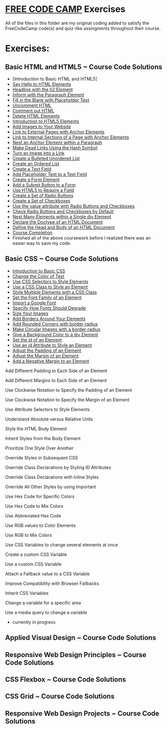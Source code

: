 # [FREE CODE CAMP](https://www.freecodecamp.org) Exercises


All of the files in this folder are my original coding added to satisfy the FreeCodeCamp code(s) and quiz-like assingments throughout their course. 

# Exercises:

## Basic HTML and HTML5  ~ Course Code Solutions
* [Introduction to Basic HTML and HTML5]
* [Say Hello to HTML Elements](https://github.com/EO4wellness/T-I-L/blob/main/HTML/free-code-camp-org/exercise-solutions/say-hello-to-html-elements.html)
* [Headline with the h2 Element](https://github.com/EO4wellness/T-I-L/blob/main/HTML/free-code-camp-org/exercise-solutions/headline-with-the-h2-element.html)
* [Inform with the Paragraph Element](https://github.com/EO4wellness/T-I-L/blob/main/HTML/free-code-camp-org/exercise-solutions/inform-with-the-paragraph-element.html)
* [Fill in the Blank with Placeholder Text](https://github.com/EO4wellness/T-I-L/blob/main/HTML/free-code-camp-org/exercise-solutions/fill-in-the-blank-with-placeholder-text.html)
* [Uncomment HTML](https://github.com/EO4wellness/T-I-L/blob/main/HTML/free-code-camp-org/exercise-solutions/uncomment-html.html)
* [Comment out HTML](https://github.com/EO4wellness/T-I-L/blob/main/HTML/free-code-camp-org/exercise-solutions/comment-out-html.html)
* [Delete HTML Elements](https://github.com/EO4wellness/T-I-L/blob/main/HTML/free-code-camp-org/exercise-solutions/delete-html-elements.html)
* [Introduction to HTML5 Elements](https://github.com/EO4wellness/T-I-L/blob/main/HTML/free-code-camp-org/exercise-solutions/)
* [Add Images to Your Website](https://github.com/EO4wellness/T-I-L/blob/main/HTML/free-code-camp-org/exercise-solutions/)
* [Link to External Pages with Anchor Elements](https://github.com/EO4wellness/T-I-L/blob/main/HTML/free-code-camp-org/exercise-solutions/)
* [Link to Internal Sections of a Page with Anchor Elements](https://github.com/EO4wellness/T-I-L/blob/main/HTML/free-code-camp-org/exercise-solutions/)
* [Nest an Anchor Element within a Paragraph](https://github.com/EO4wellness/T-I-L/blob/main/HTML/free-code-camp-org/exercise-solutions/)
* [Make Dead Links Using the Hash Symbol](https://github.com/EO4wellness/T-I-L/blob/main/HTML/free-code-camp-org/exercise-solutions/)
* [Turn an Image into a Link](https://github.com/EO4wellness/T-I-L/blob/main/HTML/free-code-camp-org/exercise-solutions/)
* [Create a Bulleted Unordered List](https://github.com/EO4wellness/T-I-L/blob/main/HTML/free-code-camp-org/exercise-solutions/)
* [Create an Ordered List](https://github.com/EO4wellness/T-I-L/blob/main/HTML/free-code-camp-org/exercise-solutions/)
* [Create a Text Field](https://github.com/EO4wellness/T-I-L/blob/main/HTML/free-code-camp-org/exercise-solutions/)
* [Add Placeholder Text to a Text Field](https://github.com/EO4wellness/T-I-L/blob/main/HTML/free-code-camp-org/exercise-solutions/)
* [Create a Form Element](https://github.com/EO4wellness/T-I-L/blob/main/HTML/free-code-camp-org/exercise-solutions/)
* [Add a Submit Button to a Form](https://github.com/EO4wellness/T-I-L/blob/main/HTML/free-code-camp-org/exercise-solutions/)
* [Use HTML5 to Require a Field](https://github.com/EO4wellness/T-I-L/blob/main/HTML/free-code-camp-org/exercise-solutions/)
* [Create a Set of Radio Buttons](https://github.com/EO4wellness/T-I-L/blob/main/HTML/free-code-camp-org/exercise-solutions/)
* [Create a Set of Checkboxes](https://github.com/EO4wellness/T-I-L/blob/main/HTML/free-code-camp-org/exercise-solutions/)
* [Use the value attribute with Radio Buttons and Checkboxes](https://github.com/EO4wellness/T-I-L/blob/main/HTML/free-code-camp-org/exercise-solutions/)
* [Check Radio Buttons and Checkboxes by Default](https://github.com/EO4wellness/T-I-L/blob/main/HTML/free-code-camp-org/exercise-solutions/)
* [Nest Many Elements within a Single div Element](https://github.com/EO4wellness/T-I-L/blob/main/HTML/free-code-camp-org/exercise-solutions/)
* [Declare the Doctype of an HTML Document](https://github.com/EO4wellness/T-I-L/blob/main/HTML/free-code-camp-org/exercise-solutions/)
* [Define the Head and Body of an HTML Document](https://github.com/EO4wellness/T-I-L/blob/main/HTML/free-code-camp-org/exercise-solutions/)
* [Course Completion](https://github.com/EO4wellness/T-I-L/blob/main/HTML/free-code-camp-org/exercise-solutions/)
* Finished all of the above coursework before I realized there was an easier way to save my code. 

## Basic CSS ~ Course Code Solutions
* [Introduction to Basic CSS](https://github.com/EO4wellness/T-I-L/blob/main/HTML/free-code-camp-org/basic-css.md)
* [Change the Color of Text](https://github.com/EO4wellness/T-I-L/blob/main/HTML/free-code-camp-org/exercise-solutions/change-the-color-of-text.html)
* [Use CSS Selectors to Style Elements](https://github.com/EO4wellness/T-I-L/blob/main/HTML/free-code-camp-org/exercise-solutions/use-css-selectors-to-style-elements.html)
* [Use a CSS Class to Style an Element](https://github.com/EO4wellness/T-I-L/blob/main/HTML/free-code-camp-org/exercise-solutions/change-the-font-size-of-an-element.html)
* [Style Multiple Elements with a CSS Class](https://github.com/EO4wellness/T-I-L/blob/main/HTML/free-code-camp-org/exercise-solutions/style-multiple-elements-with-a-css-class.html)
* [Set the Font Family of an Element](https://github.com/EO4wellness/T-I-L/blob/main/HTML/free-code-camp-org/exercise-solutions/set-the-font-family-of-an-element.html)
* [Import a Google Font](https://github.com/EO4wellness/T-I-L/blob/main/HTML/free-code-camp-org/exercise-solutions/import-a-google-font.html)
* [Specify How Fonts Should Degrade](https://github.com/EO4wellness/T-I-L/blob/main/HTML/free-code-camp-org/exercise-solutions/)
* [Size Your Images](https://github.com/EO4wellness/T-I-L/blob/main/HTML/free-code-camp-org/exercise-solutions/add-borders-around-your-elements.html)
* [Add Borders Around Your Elements](https://github.com/EO4wellness/T-I-L/blob/main/HTML/free-code-camp-org/exercise-solutions/add-borders-around-your-elements.html)
* [Add Rounded Corners with border-radius](https://github.com/EO4wellness/T-I-L/blob/main/HTML/free-code-camp-org/exercise-solutions/add-rounded-corners-with-border-radius.html)
* [Make Circular Images with a border-radius](https://github.com/EO4wellness/T-I-L/blob/main/HTML/free-code-camp-org/exercise-solutions/make-circular-images-with-a-border-radius.html)
* [Give a Background Color to a div Element](https://github.com/EO4wellness/T-I-L/blob/main/HTML/free-code-camp-org/exercise-solutions/give-a-background-color-to-a-div-element.html)
* [Set the id of an Element](https://github.com/EO4wellness/T-I-L/blob/main/HTML/free-code-camp-org/exercise-solutions/set-the-id-of-an-element.html)
* [Use an id Attribute to Style an Element](https://github.com/EO4wellness/T-I-L/blob/main/HTML/free-code-camp-org/exercise-solutions/use-an-id-attribute-to-style-an-element.html)
* [Adjust the Padding of an Element](https://github.com/EO4wellness/T-I-L/blob/main/HTML/free-code-camp-org/exercise-solutions/adjust-the-padding-of-an-element.html)
* [Adjust the Margin of an Element](https://github.com/EO4wellness/T-I-L/blob/main/HTML/free-code-camp-org/exercise-solutions/adjust-the-margin-of-an-element.html)
* [Add a Negative Margin to an Element](https://github.com/EO4wellness/T-I-L/blob/main/HTML/free-code-camp-org/exercise-solutions/add-a-negative-margin-to-an-element.html)





Add Different Padding to Each Side of an Element





Add Different Margins to Each Side of an Element





Use Clockwise Notation to Specify the Padding of an Element




Use Clockwise Notation to Specify the Margin of an Element





Use Attribute Selectors to Style Elements





Understand Absolute versus Relative Units




Style the HTML Body Element




Inherit Styles from the Body Element





Prioritize One Style Over Another





Override Styles in Subsequent CSS





Override Class Declarations by Styling ID Attributes




Override Class Declarations with Inline Styles





Override All Other Styles by using Important





Use Hex Code for Specific Colors



Use Hex Code to Mix Colors





Use Abbreviated Hex Code





Use RGB values to Color Elements




Use RGB to Mix Colors





Use CSS Variables to change several elements at once





Create a custom CSS Variable





Use a custom CSS Variable





Attach a Fallback value to a CSS Variable





Improve Compatibility with Browser Fallbacks





Inherit CSS Variables





Change a variable for a specific area





Use a media query to change a variable






* currently in progress 


## Applied Visual Design ~ Course Code Solutions


## Responsive Web Design Principles ~ Course Code Solutions


## CSS Flexbox ~ Course Code Solutions


## CSS Grid ~ Course Code Solutions


## Responsive Web Design Projects  ~ Course Code Solutions


   

